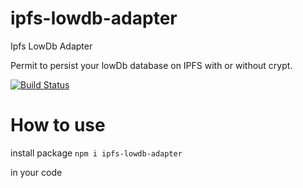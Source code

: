 # ipfs-lowdb-adapter
Ipfs LowDb Adapter


Permit to persist your lowDb database on IPFS with or without crypt. 

[![Build Status](https://travis-ci.com/josselinchevalay/ipfs-lowdb-adapter.svg?branch=master)](https://travis-ci.com/josselinchevalay/ipfs-lowdb-adapter)

# How to use

install package `npm i ipfs-lowdb-adapter`

in your code 

```js

```
